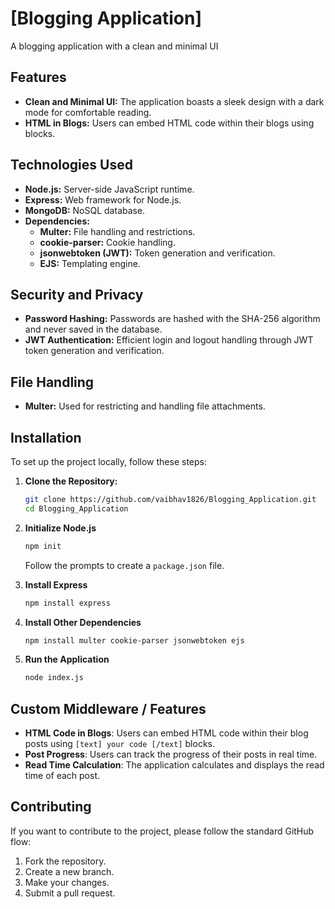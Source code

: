# [Blogging Application]
A blogging application with a clean and minimal UI
## Features
- **Clean and Minimal UI:** The application boasts a sleek design with a dark mode for comfortable reading.
- **HTML in Blogs:** Users can embed HTML code within their blogs using  blocks.
## Technologies Used

- **Node.js:** Server-side JavaScript runtime.
- **Express:** Web framework for Node.js.
- **MongoDB:** NoSQL database.
- **Dependencies:**
  - **Multer:** File handling and restrictions.
  - **cookie-parser:** Cookie handling.
  - **jsonwebtoken (JWT):** Token generation and verification.
  - **EJS:** Templating engine.

## Security and Privacy

- **Password Hashing:** Passwords are hashed with the SHA-256 algorithm and never saved in the database.
- **JWT Authentication:** Efficient login and logout handling through JWT token generation and verification.

## File Handling

- **Multer:** Used for restricting and handling file attachments.

## Installation

To set up the project locally, follow these steps:

1. **Clone the Repository:**
   ```sh
   git clone https://github.com/vaibhav1826/Blogging_Application.git
   cd Blogging_Application
   ```
   
2. **Initialize Node.js**

    ```sh
    npm init
    ```

    Follow the prompts to create a `package.json` file.

2. **Install Express**

    ```sh
    npm install express
    ```
3. **Install Other Dependencies**

    ```sh
    npm install multer cookie-parser jsonwebtoken ejs
    ```

4. **Run the Application**

    ```sh
    node index.js
    ```
## Custom Middleware / Features

- **HTML Code in Blogs**: Users can embed HTML code within their blog posts using `[text] your code [/text]` blocks.
- **Post Progress**: Users can track the progress of their posts in real time.
- **Read Time Calculation**: The application calculates and displays the read time of each post.

## Contributing

If you want to contribute to the project, please follow the standard GitHub flow:

1. Fork the repository.
2. Create a new branch.
3. Make your changes.
4. Submit a pull request.

